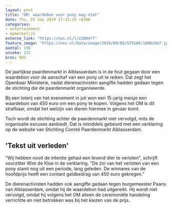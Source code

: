 ```yaml
---
layout: post
title: "OM: waardebon voor pony mag niet"
date: Thu, 05 Sep 2019 17:33:35 +0200
categories: 
- entertainment 
- opmerkelijk 
externe_link: "https://nos.nl/l/2300477"
feature_image: "https://nos.nl/data/image/2019/09/05/575186/1008x567.jpg"
aantal: 196
unieke: 122
bron: NOS
---
```


<p>De jaarlijkse paardenmarkt in Alblasserdam is in de fout gegaan door een waardebon voor de aanschaf van een pony uit te reiken. Dat zegt het Openbaar Ministerie, nadat dierenactivisten aangifte hadden gedaan tegen de stichting die de paardenmarkt organiseerde.</p>
<p>Bij een loterij van het evenement in juli won een 15-jarig meisje een waardebon van 450 euro om een pony te kopen. Volgens het OM is dit strafbaar, omdat het welzijn van dieren hiermee in gevaar komt.</p>
<p>Toch wordt de stichting achter de paardenmarkt niet vervolgd, mits de organisatie excuses aanbiedt. Dat is inmiddels gebeurd met een verklaring op de website van Stichting Comité Paardenmarkt Alblasserdam.</p>
<h2>'Tekst uit verleden'</h2>
<p>"Wij hebben nooit de intentie gehad een levend dier te verloten", schrijft voorzitter Wim de Kloe in de verklaring. "De zin van het verloten van een pony stamt nog uit een periode, lang geleden. De winnares van de hoofdprijs heeft een contant geldbedrag van 450 euro gekregen."</p>
<p>De dierenactivisten hadden ook aangifte gedaan tegen burgemeester Paans van Alblasserdam, omdat hij de waardebon had uitgereikt. Hij wordt niet vervolgd, omdat hij volgens het OM alleen de ceremoniële handeling verrichtte en niet betrokken was bij het kiezen van de prijs.</p>
